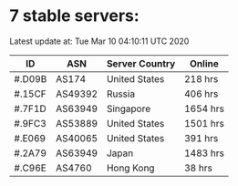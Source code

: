 # 7 stable servers:

Latest update at: Tue Mar 10 04:10:11 UTC 2020

| ID | ASN | Server Country | Online |
| -- | --- | -------------- | ------ |
| #.D09B | AS174 | United States | 218 hrs |
| #.15CF | AS49392 | Russia | 406 hrs |
| #.7F1D | AS63949 | Singapore | 1654 hrs |
| #.9FC3 | AS53889 | United States | 1501 hrs |
| #.E069 | AS40065 | United States | 391 hrs |
| #.2A79 | AS63949 | Japan | 1483 hrs |
| #.C96E | AS4760 | Hong Kong | 38 hrs |

